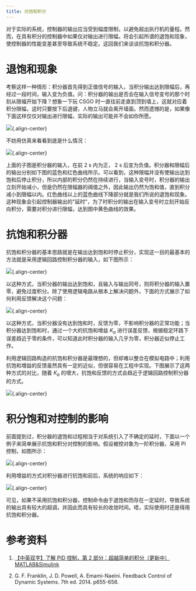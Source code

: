 ```yaml
---
title: 抗饱和积分
---
```


对于实际的系统，控制器的输出应当受到幅度限制，以避免超出执行机的量程。然而，在具有积分的控制器中如果仅对输出进行限幅，将会引起所谓的退饱和现象，使控制器的性能变差甚至导致系统不稳定。这回我们来谈谈抗饱和积分器。

# 退饱和现象

考察这样一种情形：积分器首先得到正值信号的输入，当积分输出达到限幅后，再经过一段时间，输入变为负值。问：积分器的输出是否会在输入信号变号的那个时刻从限福开始下降？想象一下玩
CSGO
时一直往前走直到顶到墙上，这就对应着积分限幅，这时只要按下后退键，人物立马就会离开墙面。然而遗憾的是，如果像下面这样仅仅对输出进行限幅，实际的输出可能并不会如你所愿。

![](figures/antiwindup01.png){.align-center}

不妨用仿真来看看到底是什么情况：

![](figures/antiwindup02.png){.align-center}

上面的子图是积分器的输入，在前 2 s 内为正， 2 s
后变为负值。积分器和限幅后的输出分别如下图的蓝色和红色曲线所示。可以看到，这种限幅并没有使输出达到饱和后停止积分，所以内部的积分仍然在持续进行，当输入变号时，积分器的输出立刻开始减小，但是仍然在限幅器的阈值之外，因此输出仍然为饱和值，直到积分减小到限幅以内。红色曲线以上的蓝色曲线下降部分就是我们所说的退饱和现象。这种现象会引起控制器输出的"延时"，为了时积分的输出在输入变号时立刻开始反向积分，需要对积分进行限幅，达到图中黄色曲线的效果。

# 抗饱和积分器

抗饱和积分器的基本思路就是在输出达到饱和时停止积分，实现这一目的最基本的方法就是采用逻辑回路控制积分器的输入，如下图所示：

![](figures/antiwindup03.png){.align-center}

以这种方式，当积分器的输出达到饱和，且输入与输出同号，则将积分器的输入置零，避免过度积分。除了使用逻辑电路从根本上解决问题外，下面的方式展示了如何利用反馈解决这个问题：

![](figures/antiwindup04.png){.align-center}

以这种方式，当积分器没有达到饱和时，反馈为零，不影响积分器的正常功能；当积分器达到饱和时，通过一个大的抗饱和增益
$K_a$
进行误差反馈，根据稳定环路下误差趋近于零的条件，可以知道此时积分器的输入几乎为零，积分器近似停止工作。

利用逻辑回路构造的抗饱和积分器是最理想的，但却难以整合在模拟电路中；利用抗饱和增益的反馈虽然具有一定的近似，但很容易在工程中实现。下图展示了这两种方式的对比，随着
$K_a$ 的增大，抗饱和反馈的方式会趋近于逻辑回路控制积分器的方式。

![](figures/antiwindup05.png){.align-center}

# 积分饱和对控制的影响

前面提到过，积分器的退饱和过程相当于对系统引入了不确定的延时，下面以一个例子来简单展示抗饱和积分对控制的影响。假设被控对象为一阶积分器，采用
PI 控制，如图所示：

![](figures/antiwindup06.png){.align-center}

利用增益的方式对积分器进行抗饱和前后，系统的响应如下：

![](figures/antiwindup07.png){.align-center}

可见，如果不采用抗饱和积分器，控制命令由于退饱和而存在一定延时，导致系统的输出具有较大的超调，并因此而具有较长的收敛时间。唔，实际使用时还是得用抗饱和积分器。

# 参考资料

1.  [【中英双字】了解 PID 控制，第 2
    部分：超越简单的积分（更新中）MATLAB&Simulink](https://www.bilibili.com/video/BV1Ky4y1g7b9)

2.  G.  F.  Franklin, J. D. Powell, A. Emami-Naeini. Feedback Control of
            Dynamic Systems. 7th ed. 2014. p655-658.
